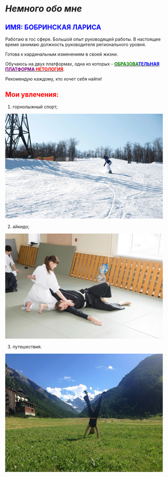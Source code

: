 # <span style="color: wite">***Немного обо мне***</span>

## <span style="color: blue">**ИМЯ**: БОБРИНСКАЯ ЛАРИСА</span>

Работаю в гос сфере. Большой опыт руководящей работы. В настоящее время занимаю должность руководителя регионального уровня. 

Готова к кардинальным изменениям в своей жизни.

Обучаюсь на двух платформах, одна из которых - [<span style="color: green"> **ОБРАЗОВА</span><span style="color: blue">ТЕЛЬНАЯ</span><span style="color: purple"> ПЛАТФОРМА</span><span style="color: red"> НЕТОЛОГИЯ**</span>](https://netology.ru/).

Рекомендую каждому, кто хочет себя найти!

## <span style="color: red">Мои увлечения:</span>

1. горнолыжный спорт;
   
![сноуборд](Snowbord.jpg)

2. айкидо;
   
![айкидо](Aikido.jpg)

3. путешествия.
   
![Italy](Italy.jpg)